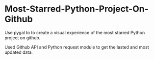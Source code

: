 # Most-Starred-Python-Project-On-Github
Use pygal to to create a visual experience of the most starred Python project on github.

Used Github API and Python request module to get the lasted and most updated data.
